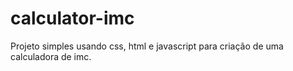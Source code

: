 # calculator-imc
Projeto simples usando css, html e javascript para criação de uma calculadora de imc.
